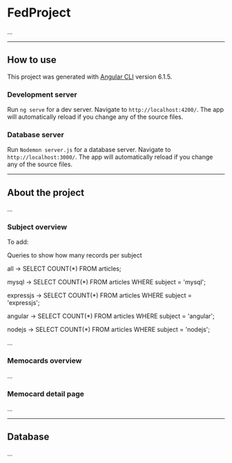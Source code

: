 # FedProject
...

---

## How to use

This project was generated with [Angular CLI](https://github.com/angular/angular-cli) version 6.1.5.

### Development server

Run `ng serve` for a dev server. Navigate to `http://localhost:4200/`. The app will automatically reload if you change any of the source files.

### Database server

Run `Nodemon server.js` for a database server. Navigate to `http://localhost:3000/`. The app will automatically reload if you change any of the source files.

---

## About the project

...

### Subject overview
 To add: 
 
 
Queries to show how many records per subject 

all -> SELECT COUNT(*) FROM articles;

mysql -> SELECT COUNT(*) FROM articles WHERE subject = 'mysql';

expressjs -> SELECT COUNT(*) FROM articles WHERE subject = 'expressjs';

angular -> SELECT COUNT(*) FROM articles WHERE subject = 'angular';

nodejs -> SELECT COUNT(*) FROM articles WHERE subject = 'nodejs';

...

### Memocards overview

...

### Memocard detail page

...

---

## Database
...
